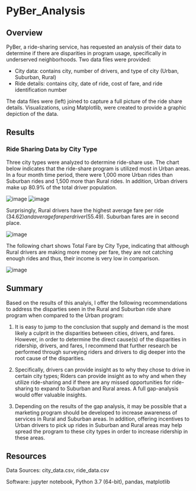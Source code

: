 # PyBer_Analysis
## Overview 
PyBer, a ride-sharing service, has requested an analysis of their data to determine if there are disparities in program usage, specifically in underserved neighborhoods. 
Two data files were provided:
- City data: contains city, number of drivers, and type of city (Urban, Suburban, Rural)
- Ride details: contains city, date of ride, cost of fare, and ride identification number

The data files were (left) joined to capture a full picture of the ride share details.  Visualizations, using Matplotlib, were created to provide a graphic depiction of the data.

## Results 
### Ride Sharing Data by City Type
Three city types were analyzed to determine ride-share use.  The chart below indicates that the ride-share program is utilized most in Urban areas.  In a four month time period, there were 1,000 more Urban rides than Suburban rides and 1,500 more than Rural rides.  In addition, Urban drivers make up 80.9% of the total driver population.  

![image](https://user-images.githubusercontent.com/102322707/170837066-e23ae22b-3de8-4f40-b30b-44a9f9940e25.png) ![image](https://user-images.githubusercontent.com/102322707/170837146-4242cff9-524b-4585-a706-0150b19ec37d.png)

Surprisingly, Rural drivers have the highest average fare per ride ($34.62) and average fare per driver ($55.49). Suburban fares are in second place. 

![image](https://user-images.githubusercontent.com/102322707/170836818-10ad2e4f-6988-42ed-bfba-c9e8bed31006.png)

The following chart shows Total Fare by City Type, indicating that although Rural drivers are making more money per fare, they are not catching enough rides and thus, their income is very low in comparison.

![image](https://user-images.githubusercontent.com/102322707/170837489-c00bc6ee-20d0-465c-982b-ee69a49ad08d.png)

## Summary 
Based on the results of this analyis, I offer the following recommendations to address the disparties seen in the Rural and Suburban ride share program when compared to the Urban program:
1. It is easy to jump to the conclusion that supply and demand is the most likely a culprit in the disparities between cities, drivers, and fares.  However, in order to determine the direct cause(s) of the disparities in ridership, drivers, and fares, I recommend that further research be performed through surveying riders and drivers to dig deeper into the root cause of the disparities.  

2. Specifically, drivers can provide insight as to why they chose to drive in certain city types; Riders can provide insight as to why and when they utilize ride-sharing and if there are any missed opportunities for ride-sharing to expand to Suburban and Rural areas.  A full gap-analysis would offer valuable insights.

3. Depending on the results of the gap analysis, it may be possible that a marketing program should be developed to increase awareness of services in Rural and Suburban areas. In addition, offering incentives to Urban drivers to pick up rides in Suburban and Rural areas may help spread the program to these city types in order to increase ridership in these areas.

## Resources
Data Sources: city_data.csv, ride_data.csv

Software: jupyter notebook, Python 3.7 (64-bit), pandas, matplotlib
